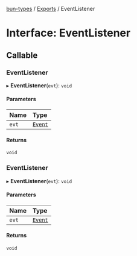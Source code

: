 [bun-types](https://oven-sh.github.io/bun-types/README.md) / [Exports](https://oven-sh.github.io/bun-types/modules.md) / EventListener

# Interface: EventListener

## Callable

### EventListener

▸ **EventListener**(`evt`): `void`

#### Parameters

| Name | Type |
| :------ | :------ |
| `evt` | [`Event`](https://oven-sh.github.io/bun-types/modules.md#event) |

#### Returns

`void`

### EventListener

▸ **EventListener**(`evt`): `void`

#### Parameters

| Name | Type |
| :------ | :------ |
| `evt` | [`Event`](https://oven-sh.github.io/bun-types/modules.md#event) |

#### Returns

`void`
